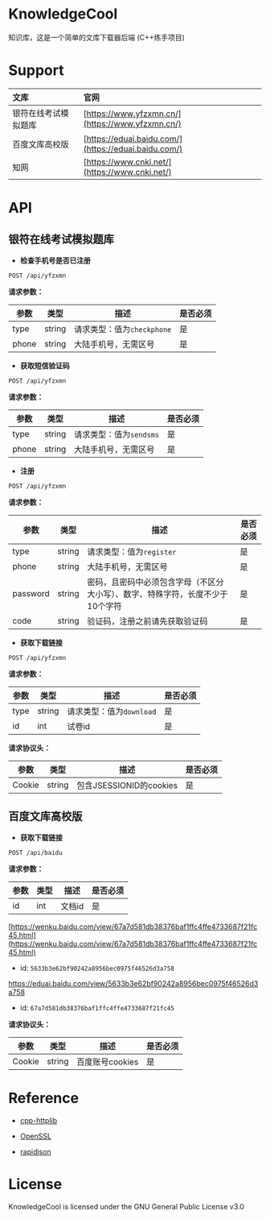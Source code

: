 # KnowledgeCool

知识库，这是一个简单的文库下载器后端 (C++练手项目)

# Support

| 文库                 | 官网                                                 |
| :------------------- | :--------------------------------------------------- |
| 银符在线考试模拟题库 | [https://www.yfzxmn.cn/](https://www.yfzxmn.cn/)     |
| 百度文库高校版       | [https://eduai.baidu.com/](https://eduai.baidu.com/) |
| 知网                 | [https://www.cnki.net/](https://www.cnki.net/)       |

# API

## 银符在线考试模拟题库

- **检查手机号是否已注册**

```http
POST /api/yfzxmn
```

**请求参数：**

| 参数  | 类型   | 描述                       | 是否必须 |
| ----- | ------ | -------------------------- | -------- |
| type  | string | 请求类型：值为`checkphone` | 是       |
| phone | string | 大陆手机号，无需区号       | 是       |



- **获取短信验证码**

```http
POST /api/yfzxmn
```

**请求参数：**

| 参数  | 类型   | 描述                    | 是否必须 |
| ----- | ------ | ----------------------- | -------- |
| type  | string | 请求类型：值为`sendsms` | 是       |
| phone | string | 大陆手机号，无需区号    | 是       |



- **注册**

```http
POST /api/yfzxmn
```

**请求参数：**

| 参数     | 类型   | 描述                                                         | 是否必须 |
| -------- | ------ | ------------------------------------------------------------ | -------- |
| type     | string | 请求类型：值为`register`                                     | 是       |
| phone    | string | 大陆手机号，无需区号                                         | 是       |
| password | string | 密码，且密码中必须包含字母（不区分大小写）、数字、特殊字符，长度不少于10个字符 | 是       |
| code     | string | 验证码，注册之前请先获取验证码                               | 是       |



- **获取下载链接**

```http
POST /api/yfzxmn
```

**请求参数：**

| 参数 | 类型   | 描述                     | 是否必须 |
| ---- | ------ | ------------------------ | -------- |
| type | string | 请求类型：值为`download` | 是       |
| id   | int    | 试卷id                   | 是       |

**请求协议头：**

| 参数 | 类型 | 描述   | 是否必须 |
| ---- | ---- | ------ | ------ |
| Cookie   | string | 包含JSESSIONID的cookies | 是 |



## 百度文库高校版

- **获取下载链接**

```http
POST /api/baidu
```

**请求参数：**

| 参数 | 类型 | 描述   | 是否必须 |
| ---- | ---- | ------ | -------- |
| id   | int  | 文档id | 是       |

[https://wenku.baidu.com/view/67a7d581db38376baf1ffc4ffe4733687f21fc45.html](https://wenku.baidu.com/view/67a7d581db38376baf1ffc4ffe4733687f21fc45.html)

- id: `5633b3e62bf90242a8956bec0975f46526d3a758`

https://eduai.baidu.com/view/5633b3e62bf90242a8956bec0975f46526d3a758

- id: `67a7d581db38376baf1ffc4ffe4733687f21fc45`

**请求协议头：**

| 参数 | 类型 | 描述   | 是否必须 |
| ---- | ---- | ------ | ------ |
| Cookie   | string | 百度账号cookies | 是 |

# Reference

- [cpp-httplib](https://github.com/yhirose/cpp-httplib)

- [OpenSSL](https://github.com/openssl/openssl)

- [rapidjson](https://github.com/Tencent/rapidjson)

# License

KnowledgeCool is licensed under the GNU General Public License v3.0